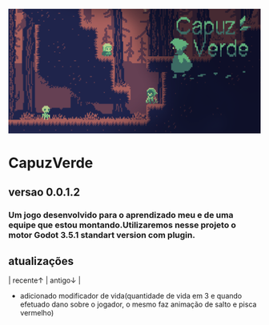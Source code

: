 ![capa](capuzVerde.png)
# CapuzVerde
## versao 0.0.1.2
### Um jogo desenvolvido para o aprendizado meu e de uma equipe que estou montando.Utilizaremos nesse projeto o motor Godot 3.5.1 standart version com plugin.

## atualizações
| recente↑ | antigo↓ |
- adicionado modificador de vida(quantidade de vida em 3 e quando efetuado dano sobre o jogador, o mesmo faz animação de salto e pisca vermelho)
